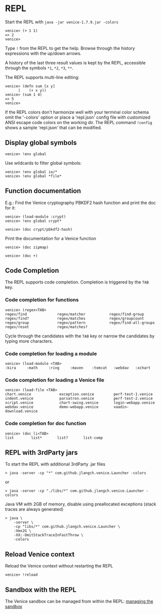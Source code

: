 # REPL

Start the REPL with `java -jar venice-1.7.9.jar -colors`

```text
venice> (+ 1 1)
=> 2
venice>
```

Type `!` from the REPL to get the help. Browse through the history expressions 
with the up/down arrows.

A history of the last three result values is kept by the REPL, accessible through 
the symbols `*1`, `*2`, `*3`, `**`.

The REPL supports multi-line editing:

```text
venice> (defn sum [x y]
      |    (+ x y))
venice> (sum 1 4)
=> 5
venice>
```

If the REPL colors don't harmonize well with your terminal color schema 
omit the '-colors' option or place a 'repl.json' config file with customized 
ANSI escape code colors on the working dir. The REPL command `!config` shows
a sample 'repl.json' that can be modified.


## Display global symbols

```text
venice> !env global
```

Use wildcards to filter global symbols:

```text
venice> !env global io/*
venice> !env global *file*
```


## Function documentation

E.g.: Find the Venice cryptography PBKDF2 hash function and print the doc for it:

```text
venice> (load-module :crypt)
venice> !env global crypt*

venice> (doc crypt/pbkdf2-hash)
```


Print the documentation for a Venice function

```text
venice> (doc zipmap)

venice> (doc +)
```


## Code Completion

The REPL supports code completion. Completion is triggered by the `TAB` key.


### Code completion for functions

```text
venice> (regex<TAB>
regex/find              regex/matcher           regex/find-group
regex/find?             regex/matches           regex/groupcount
regex/group             regex/pattern           regex/find-all-groups
regex/reset             regex/matches?
```

Cycle through the candidates with the `TAB` key or narrow the candidates by 
typing more characters.


### Code completion for loading a module

```text
venice> (load-module <TAB>
:kira     :math     :ring     :maven    :tomcat   :webdav   :xchart
```


### Code completion for loading a Venice file

```text
venice> (load-file <TAB>
chart.venice             exception.venice         perf-test-1.venice
indent.venice            parsatron.venice         perf-test-2.venice
script.venice            chart-swing.venice       login-webapp.venice
webdav.venice            demo-webapp.venice       vaadin-download.venice
```


### Code completion for doc function

```text
venice> (doc li<TAB>
list        list*       list?       list-comp
```


## REPL with 3rdParty jars

To start the REPL with additional 3rdParty .jar files

```text
> java -server -cp "*" com.github.jlangch.venice.Launcher -colors
```

or

```text
> java -server -cp "./libs/*" com.github.jlangch.venice.Launcher -colors
```

Java VM with 2GB of memory, disable using preallocated exceptions (stack traces are always generated)

```text
> java \
    -server \
    -cp "libs/*" com.github.jlangch.venice.Launcher \
    -Xmx2G \
    -XX:-OmitStackTraceInFastThrow \
    -colors
```

## Reload Venice context

Reload the Venice context without restarting the REPL

```text
venice> !reload
```


## Sandbox with the REPL

The Venice sandbox can be managed from within the REPL: [managing the sandbox](repl-sandbox.md)

